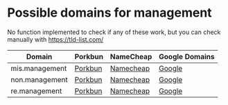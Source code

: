 # Possible domains for management

No function implemented to check if any of these work, but you can check manually with https://tld-list.com/

| Domain | Porkbun | NameCheap | Google Domains |
|---|---|---|---|
| mis.management | [Porkbun](https://porkbun.com/checkout/search?prb=e814663da1&tlds=&idnLanguage=&search=search&q=mis.management) | [Namecheap](https://www.namecheap.com/domains/registration/results/?domain=mis.management) | [Google](https://domains.google.com/registrar/search?searchTerm=mis.management) |
| non.management | [Porkbun](https://porkbun.com/checkout/search?prb=e814663da1&tlds=&idnLanguage=&search=search&q=non.management) | [Namecheap](https://www.namecheap.com/domains/registration/results/?domain=non.management) | [Google](https://domains.google.com/registrar/search?searchTerm=non.management) |
| re.management | [Porkbun](https://porkbun.com/checkout/search?prb=e814663da1&tlds=&idnLanguage=&search=search&q=re.management) | [Namecheap](https://www.namecheap.com/domains/registration/results/?domain=re.management) | [Google](https://domains.google.com/registrar/search?searchTerm=re.management) |
